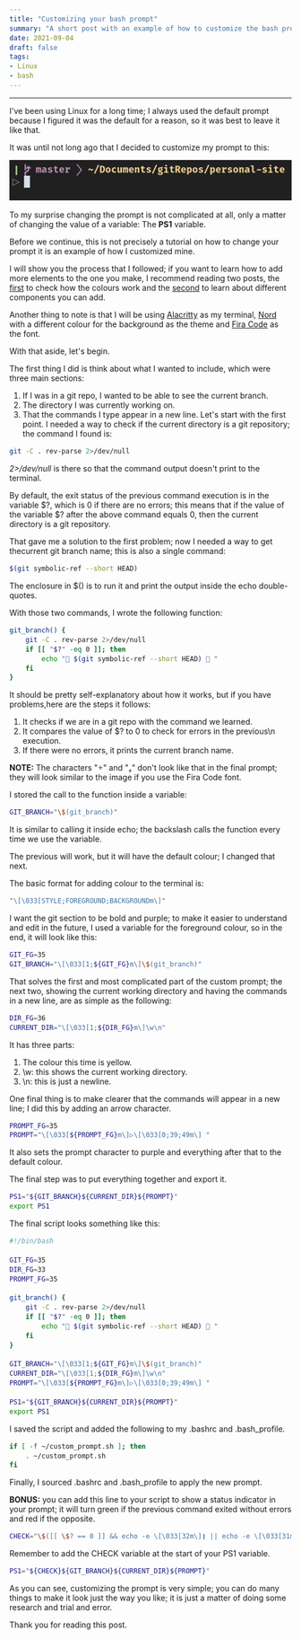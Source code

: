 ```yaml
---
title: "Customizing your bash prompt"
summary: "A short post with an example of how to customize the bash prompt."
date: 2021-09-04
draft: false
tags:
- Linux
- bash
---
```

------------
I've been using Linux for a long time; I always used the default prompt because I figured it was the default for a reason, so it was best to leave it like that.

It was until not long ago that I decided to customize my prompt to this:

![My custom bash prompt](custom_prompt.png)

To my surprise changing the prompt is not complicated at all, only a matter of changing the value of a variable: The **PS1** variable.

Before we continue, this is not precisely a tutorial on how to change your prompt it is an example of how I customized mine.

I will show you the process that I followed; if you want to learn how to add more elements to the one you make, I recommend reading two posts, the [first](https://misc.flogisoft.com/bash/tip_colors_and_formatting) to check how the colours work and the [second](https://www.cyberciti.biz/tips/howto-linux-unix-bash-shell-setup-prompt.html) to learn about different components you can add.

Another thing to note is that I will be using [Alacritty](https://github.com/alacritty/alacritty) as my terminal, [Nord](https://www.nordtheme.com) with a different colour for the background as the theme and [Fira Code](https://github.com/tonsky/FiraCode) as the font.

With that aside, let's begin.

The first thing I did is think about what I wanted to include, which were three main sections:
1. If I was in a git repo, I wanted to be able to see the current branch.
2. The directory I was currently working on.
3. That the commands I type appear in a new line.
Let's start with the first point.
I needed a way to check if the current directory is a git repository; the command I found is:
``` bash
git -C . rev-parse 2>/dev/null
```
*2>/dev/null* is there so that the command output doesn't print to the terminal.

By default, the exit status of the previous command execution is in the variable $?, which is 0 if there are no errors; this means that if the value of the variable $? after the above command equals 0, then the current directory is a git repository.

That gave me a solution to the first problem; now I needed a way to get thecurrent git branch name; this is also a single command:

``` bash
$(git symbolic-ref --short HEAD)
```

The enclosure in $() is to run it and print the output inside the echo double-quotes.

With those two commands, I wrote the following function:

``` bash
git_branch() {
	git -C . rev-parse 2>/dev/null
	if [[ "$?" -eq 0 ]]; then
		echo " $(git symbolic-ref --short HEAD)  "
	fi
}
```

It should be pretty self-explanatory about how it works, but if you have problems,here are the steps it follows:
1. It checks if we are in a git repo with the command we learned.
2. It compares the value of $? to 0 to check for errors in the previous\n    execution.
3. If there were no errors, it prints the current branch name.

**NOTE:** The characters "" and "" don't look like that in the final prompt; they will look similar to the image if you use the Fira Code font.

I stored the call to the function inside a variable:

``` bash
GIT_BRANCH="\$(git_branch)"
```

It is similar to calling it inside echo; the backslash calls the function every time we use the variable.

The previous will work, but it will have the default colour; I changed that next.

The basic format for adding colour to the terminal is:

``` bash
"\[\033[STYLE;FOREGROUND;BACKGROUNDm\]"
```

I want the git section to be bold and purple; to make it easier to understand and edit in the future, I used a variable for the foreground colour, so in the end, it will look like this:

``` bash
GIT_FG=35
GIT_BRANCH="\[\033[1;${GIT_FG}m\]\$(git_branch)"
```

That solves the first and most complicated part of the custom prompt; the next two, showing the current working directory and having the commands in a new line, are as simple as the following:

``` bash
DIR_FG=36
CURRENT_DIR="\[\033[1;${DIR_FG}m\]\w\n"
```

It has three parts:

1. The colour this time is yellow.
2. \w: this shows the current working directory.
3. \n: this is just a newline.

One final thing is to make clearer that the commands will appear in a new line; I did this by adding an arrow character.

``` bash
PROMPT_FG=35
PROMPT="\[\033[${PROMPT_FG}m\]▷\[\033[0;39;49m\] "
```

It also sets the prompt character to purple and everything after that to the default colour.

The final step was to put everything together and export it.

``` bash
PS1="${GIT_BRANCH}${CURRENT_DIR}${PROMPT}"
export PS1
```

The final script looks something like this:

``` bash
#!/bin/bash

GIT_FG=35
DIR_FG=33
PROMPT_FG=35

git_branch() {
	git -C . rev-parse 2>/dev/null
	if [[ "$?" -eq 0 ]]; then
		echo " $(git symbolic-ref --short HEAD)  "
	fi
}

GIT_BRANCH="\[\033[1;${GIT_FG}m\]\$(git_branch)"
CURRENT_DIR="\[\033[1;${DIR_FG}m\]\w\n"
PROMPT="\[\033[${PROMPT_FG}m\]▷\[\033[0;39;49m\] "

PS1="${GIT_BRANCH}${CURRENT_DIR}${PROMPT}"
export PS1
```

I saved the script and added the following to my .bashrc and .bash_profile.

``` bash
if [ -f ~/custom_prompt.sh ]; then
	. ~/custom_prompt.sh
fi
```

Finally, I sourced .bashrc and .bash_profile to apply the new prompt.

**BONUS:** you can add this line to your script to show a status indicator in your prompt; it will turn green if the previous command exited without errors and red if the opposite.

``` bash
CHECK="\$([[ \$? == 0 ]] && echo -e \[\033[32m\]❙ || echo -e \[\033[31m\]❙) "
```

Remember to add the CHECK variable at the start of your PS1 variable.

``` bash
PS1="${CHECK}${GIT_BRANCH}${CURRENT_DIR}${PROMPT}"
```

As you can see, customizing the prompt is very simple; you can do many things to make it look just the way you like; it is just a matter of doing some research and trial and error.

Thank you for reading this post.
